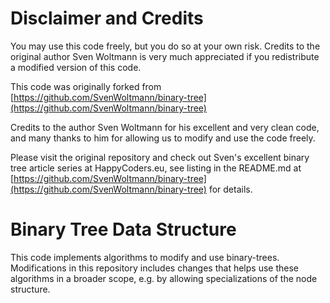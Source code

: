 # Disclaimer and Credits

You may use this code freely, but you do so at your own risk. Credits to the original author Sven Woltmann is very much 
appreciated if you redistribute a modified version of this code.

This code was originally forked from
[https://github.com/SvenWoltmann/binary-tree](https://github.com/SvenWoltmann/binary-tree)

Credits to the author Sven Woltmann for his excellent and very clean code, and many thanks to him for allowing us to 
modify and use the code freely.

Please visit the original repository and check out Sven's excellent binary tree article series at HappyCoders.eu, see 
listing in the README.md at [https://github.com/SvenWoltmann/binary-tree](https://github.com/SvenWoltmann/binary-tree)
for details.

# Binary Tree Data Structure

This code implements algorithms to modify and use binary-trees. Modifications in this repository includes changes
that helps use these algorithms in a broader scope, e.g. by allowing specializations of the node structure.